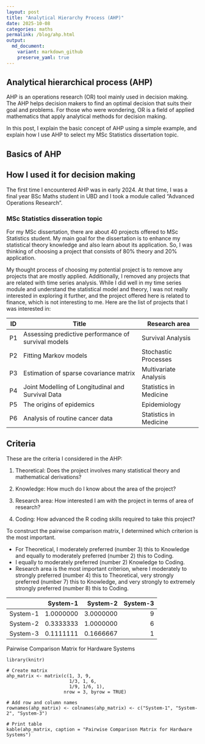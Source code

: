 ```yaml
---
layout: post
title: "Analytical Hierarchy Process (AHP)"
date: 2025-10-08
categories: maths
permalink: /blog/ahp.html
output:
  md_document:
    variant: markdown_github
    preserve_yaml: true
---
```


## Analytical hierarchical process (AHP)

AHP is an operations research (OR) tool mainly used in decision making.
The AHP helps decision makers to find an optimal decision that suits
their goal and problems. For those who were wondering, OR is a field of
applied mathematics that apply analytical methods for decision making.

In this post, I explain the basic concept of AHP using a simple example,
and explain how I use AHP to select my MSc Statistics dissertation
topic.

## Basics of AHP

## How I used it for decision making

The first time I encountered AHP was in early 2024. At that time, I was
a final year BSc Maths student in UBD and I took a module called
“Advanced Operations Research”.

### MSc Statistics disseration topic

For my MSc dissertation, there are about 40 projects offered to MSc
Statistics student. My main goal for the dissertation is to enhance my
statistical theory knowledge and also learn about its application. So, I
was thinking of choosing a project that consists of 80% theory and 20%
application.

My thought process of choosing my potential project is to remove any
projects that are mostly applied. Additionally, I removed any projects
that are related with time series analysis. While I did well in my time
series module and understand the statistical model and theory, I was not
really interested in exploring it further, and the project offered here
is related to finance, which is not interesting to me. Here are the list
of projects that I was interested in:

| ID  | Title                                               | Research area          |
|---------------|----------------------------------------|------------------|
| P1  | Assessing predictive performance of survival models | Survival Analysis      |
| P2  | Fitting Markov models                               | Stochastic Processes   |
| P3  | Estimation of sparse covariance matrix              | Multivariate Analysis  |
| P4  | Joint Modelling of Longitudinal and Survival Data   | Statistics in Medicine |
| P5  | The origins of epidemics                            | Epidemiology           |
| P6  | Analysis of routine cancer data                     | Statistics in Medicine |

## Criteria

These are the criteria I considered in the AHP:

1.  Theoretical: Does the project involves many statistical theory and
    mathematical derivations?

2.  Knowledge: How much do I know about the area of the project?

3.  Research area: How interested I am with the project in terms of area
    of research?

4.  Coding: How advanced the R coding skills required to take this
    project?

To construct the pairwise comparison matrix, I determined which
criterion is the most important.

-   For Theoretical, I moderately preferred (number 3) this to Knowledge
    and equally to moderately preferred (number 2) this to Coding.
-   I equally to moderately preferred (number 2) Knowledge to Coding.
-   Research area is the most important criterion, where I moderately to
    strongly preferred (number 4) this to Theoretical, very strongly
    preferred (number 7) this to Knowledge, and very strongly to
    extremely strongly preferred (number 8) this to Coding.

|          |  System-1 |  System-2 | System-3 |
|:---------|----------:|----------:|---------:|
| System-1 | 1.0000000 | 3.0000000 |        9 |
| System-2 | 0.3333333 | 1.0000000 |        6 |
| System-3 | 0.1111111 | 0.1666667 |        1 |

Pairwise Comparison Matrix for Hardware Systems

```{r echo=FALSE}
library(knitr)

# Create matrix
ahp_matrix <- matrix(c(1, 3, 9,
                       1/3, 1, 6,
                       1/9, 1/6, 1),
                     nrow = 3, byrow = TRUE)

# Add row and column names
rownames(ahp_matrix) <- colnames(ahp_matrix) <- c("System-1", "System-2", "System-3")

# Print table
kable(ahp_matrix, caption = "Pairwise Comparison Matrix for Hardware Systems")
```